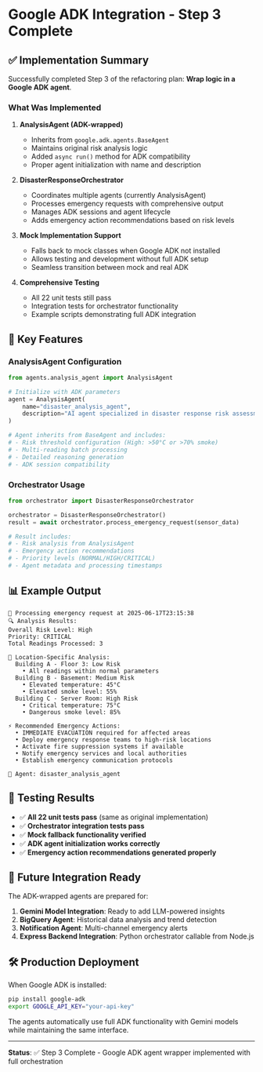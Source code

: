 # Google ADK Integration - Step 3 Complete

## ✅ Implementation Summary

Successfully completed Step 3 of the refactoring plan: **Wrap logic in a Google ADK agent**.

### What Was Implemented

1. **AnalysisAgent (ADK-wrapped)**
   - Inherits from `google.adk.agents.BaseAgent`
   - Maintains original risk analysis logic
   - Added `async run()` method for ADK compatibility
   - Proper agent initialization with name and description

2. **DisasterResponseOrchestrator**
   - Coordinates multiple agents (currently AnalysisAgent)
   - Processes emergency requests with comprehensive output
   - Manages ADK sessions and agent lifecycle
   - Adds emergency action recommendations based on risk levels

3. **Mock Implementation Support**
   - Falls back to mock classes when Google ADK not installed
   - Allows testing and development without full ADK setup
   - Seamless transition between mock and real ADK

4. **Comprehensive Testing**
   - All 22 unit tests still pass
   - Integration tests for orchestrator functionality
   - Example scripts demonstrating full ADK integration

## 🚀 Key Features

### AnalysisAgent Configuration
```python
from agents.analysis_agent import AnalysisAgent

# Initialize with ADK parameters
agent = AnalysisAgent(
    name="disaster_analysis_agent", 
    description="AI agent specialized in disaster response risk assessment"
)

# Agent inherits from BaseAgent and includes:
# - Risk threshold configuration (High: >50°C or >70% smoke)
# - Multi-reading batch processing
# - Detailed reasoning generation
# - ADK session compatibility
```

### Orchestrator Usage
```python
from orchestrator import DisasterResponseOrchestrator

orchestrator = DisasterResponseOrchestrator()
result = await orchestrator.process_emergency_request(sensor_data)

# Result includes:
# - Risk analysis from AnalysisAgent
# - Emergency action recommendations  
# - Priority levels (NORMAL/HIGH/CRITICAL)
# - Agent metadata and processing timestamps
```

## 📊 Example Output

```
🚨 Processing emergency request at 2025-06-17T23:15:38
🔍 Analysis Results:
Overall Risk Level: High
Priority: CRITICAL
Total Readings Processed: 3

📍 Location-Specific Analysis:
  Building A - Floor 3: Low Risk
    • All readings within normal parameters
  Building B - Basement: Medium Risk  
    • Elevated temperature: 45°C
    • Elevated smoke level: 55%
  Building C - Server Room: High Risk
    • Critical temperature: 75°C
    • Dangerous smoke level: 85%

⚡ Recommended Emergency Actions:
  • IMMEDIATE EVACUATION required for affected areas
  • Deploy emergency response teams to high-risk locations
  • Activate fire suppression systems if available
  • Notify emergency services and local authorities
  • Establish emergency communication protocols

🤖 Agent: disaster_analysis_agent
```

## 🧪 Testing Results

- ✅ **All 22 unit tests pass** (same as original implementation)
- ✅ **Orchestrator integration tests pass**
- ✅ **Mock fallback functionality verified**
- ✅ **ADK agent initialization works correctly**
- ✅ **Emergency action recommendations generated properly**

## 🔗 Future Integration Ready

The ADK-wrapped agents are prepared for:

1. **Gemini Model Integration**: Ready to add LLM-powered insights
2. **BigQuery Agent**: Historical data analysis and trend detection  
3. **Notification Agent**: Multi-channel emergency alerts
4. **Express Backend Integration**: Python orchestrator callable from Node.js

## 🛠️ Production Deployment

When Google ADK is installed:
```bash
pip install google-adk
export GOOGLE_API_KEY="your-api-key"
```

The agents automatically use full ADK functionality with Gemini models while maintaining the same interface.

---

**Status**: ✅ Step 3 Complete - Google ADK agent wrapper implemented with full orchestration 